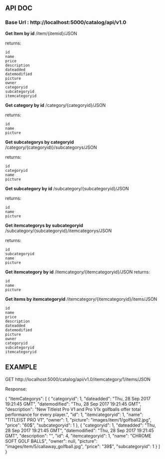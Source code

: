 ## API DOC

### Base Url : http://localhost:5000/catalog/api/v1.0

**Get Item by id**
/item/{itemid}/JSON

returns:

    id
    name
    price
    description
    dateadded
    datemodified
    picture
    owner
    categoryid
    subcategoryid
    itemcategoryid

**Get category by id**
/category/{categoryid}/JSON

returns:

    id
    name
    picture

**Get subcategorys by categoryid**
/category/{categoryid)}/subcategorys/JSON

returns:

    id
    categoryid
    name
    picture

**Get subcategory by id**
/subcategory/{subcategoryid}/JSON

returns:

    id
    name
    picture

**Get itemcategorys by subcategoryid**
/subcategory/{subcategoryid}/itemcategorys/JSON

returns:

    id
    subcategoryid
    name
    picture

**Get itemcategory by id**
/itemcategory/{itemcategoryid}/JSON
returns:

    id
    name
    picture

**Get items by itemcategoryid**
/itemcategory/{itemcategoryid}/items/JSON

    id
    name
    price
    description
    dateadded
    datemodified
    picture
    owner
    categoryid
    subcategoryid
    itemcategoryid
    
## EXAMPLE

GET http://localhost:5000/catalog/api/v1.0/itemcategory/1/items/JSON

Response: 

{
  "ItemCategorys": [
    {
      "categoryid": 1, 
      "dateadded": "Thu, 28 Sep 2017 19:21:45 GMT", 
      "datemodified": "Thu, 28 Sep 2017 19:21:45 GMT", 
      "description": "New Titleist Pro V1 and Pro V1x golfballs offer total performance for every player.", 
      "id": 1, 
      "itemcategoryid": 1, 
      "name": "TITLEIST PRO V1", 
      "owner": 1, 
      "picture": "images/item/1/golfball2.jpg", 
      "price": "60$", 
      "subcategoryid": 1
    }, 
    {
      "categoryid": 1, 
      "dateadded": "Thu, 28 Sep 2017 19:21:45 GMT", 
      "datemodified": "Thu, 28 Sep 2017 19:21:45 GMT", 
      "description": "", 
      "id": 4, 
      "itemcategoryid": 1, 
      "name": "CHROME SOFT GOLF BALLS", 
      "owner": null, 
      "picture": "images/item/5/callaway_golfball.jpg", 
      "price": "39$", 
      "subcategoryid": 1
    }
  ]
}
